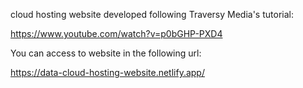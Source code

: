 cloud hosting website developed following Traversy Media's tutorial:

https://www.youtube.com/watch?v=p0bGHP-PXD4

You can access to website in the following url:

https://data-cloud-hosting-website.netlify.app/

